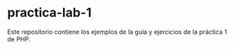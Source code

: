 # practica-lab-1
Este repositorio contiene los ejemplos de la guía y ejercicios de la práctica 1 de PHP.

